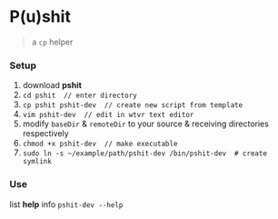 # P(u)shit

> a `cp` helper   

### Setup   

1. download **pshit**
2. `cd pshit  // enter directory`
3. `cp pshit pshit-dev  // create new script from template`
4. `vim pshit-dev  // edit in wtvr text editor`
5. modify `baseDir` & `remoteDir` to your source & receiving directories respectively
6. `chmod +x pshit-dev  // make executable`
7. `sudo ln -s ~/example/path/pshit-dev /bin/pshit-dev  # create symlink`

### Use   

list **help** info
`pshit-dev --help`   



